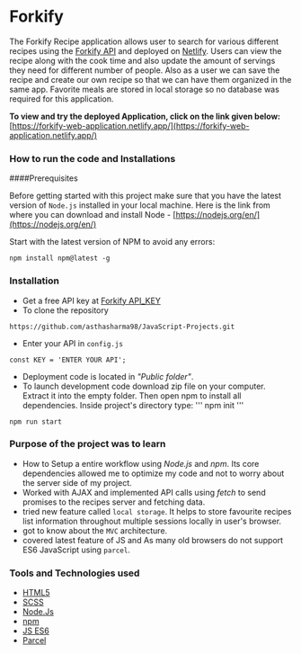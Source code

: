 # Forkify 

The Forkify Recipe application allows user to search for various different recipes using the [Forkify API](https://forkify-api.herokuapp.com/v2) and deployed on [Netlify](https://www.netlify.com/). Users can view the recipe along with the cook time and also update the amount of servings they need for different number of people.
Also as a user we can save the recipe and create our own recipe so that we can have them organized in the same app.
Favorite meals are stored in local storage so no database was required for this application.

**To view and try the deployed Application, click on the link given below:** [https://forkify-web-application.netlify.app/](https://forkify-web-application.netlify.app/)

### How to run the code and Installations

####Prerequisites 

Before getting started with this project make sure that you have the latest version of `Node.js` installed in your local machine.
Here is the link from where you can download and install Node - [https://nodejs.org/en/](https://nodejs.org/en/)

Start with the latest version of NPM to avoid any errors:

```
npm install npm@latest -g
```

### Installation 

- Get a free API key at [Forkify API_KEY](https://forkify-api.herokuapp.com/v2)
- To clone the repository 
```
https://github.com/asthasharma98/JavaScript-Projects.git
```
- Enter your API in `config.js`
```
const KEY = 'ENTER YOUR API';
```
- Deployment code is located in *"Public folder"*.
- To launch development code download zip file on your computer. Extract it into the empty folder. Then open npm to install all dependencies. Inside project's directory type:
'''
npm init
'''
```
npm run start 
```

### Purpose of the project was to learn

- How to Setup a entire workflow using *Node.js* and *npm*. Its core dependencies allowed me to optimize my code and not to worry about the server side of my project.
- Worked with AJAX and implemented API calls using *fetch* to send promises to the recipes server and fetching data.
- tried new feature called `local storage`. It helps to store favourite recipes list information throughout multiple sessions locally in user's browser. 
- got to know about the `MVC` architecture.
- covered latest feature of JS and As many old browsers do not support ES6 JavaScript using `parcel`.

### Tools and Technologies used

- [HTML5](https://developer.mozilla.org/en-US/docs/Glossary/HTML5)
- [SCSS](https://sass-lang.com/)
- [Node.Js](https://nodejs.org/en/)
- [npm](https://www.npmjs.com/)
- [JS ES6](https://www.w3schools.com/js/js_es6.asp)
- [Parcel](https://parceljs.org/)



